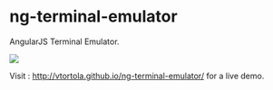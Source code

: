 ng-terminal-emulator
====================

AngularJS Terminal Emulator.

![](http://vtortola.github.io/ng-terminal-emulator/example/content/capture.png)

Visit : http://vtortola.github.io/ng-terminal-emulator/ for a live demo.

